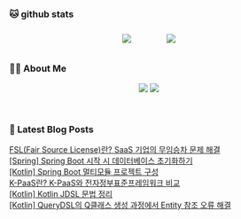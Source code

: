 
###  🐱 github stats  

<div id="main" align="center">
    <img src="https://github-readme-stats.vercel.app/api?username=peterica&count_private=true&show_icons=true&theme=radical"
        style="height: auto; margin-left: 20px; margin-right: 20px; padding: 10px;"/>
    <img src="https://github-readme-stats.vercel.app/api/top-langs/?username=peterica&layout=compact"   
        style="height: auto; margin-left: 20px; margin-right: 20px; padding: 10px;"/>
</div>

###  💁‍♀️ About Me  
<p align="center">
    <a href="https://peterica.tistory.com/"><img src="https://img.shields.io/badge/Blog-FF5722?style=flat-square&logo=Blogger&logoColor=white"/></a>
    <a href="mailto:ilovefran.ofm@gmail.com"><img src="https://img.shields.io/badge/Gmail-d14836?style=flat-square&logo=Gmail&logoColor=white&link=ilovefran.ofm@gmail.com"/></a>
</p>

<br>

### 📕 Latest Blog Posts   

<a href ="https://peterica.tistory.com/750"> FSL(Fair Source License)란? SaaS 기업의 무임승차 문제 해결 </a> <br><a href ="https://peterica.tistory.com/741"> [Spring] Spring Boot 시작 시 데이터베이스 초기화하기 </a> <br><a href ="https://peterica.tistory.com/700"> [Kotlin] Spring Boot 멀티모듈 프로젝트 구성 </a> <br><a href ="https://peterica.tistory.com/742"> K-PaaS란? K-PaaS와 전자정부표준프레임워크 비교 </a> <br><a href ="https://peterica.tistory.com/739"> [Kotlin] Kotlin JDSL 문법 정리 </a> <br><a href ="https://peterica.tistory.com/712"> [Kotlin] QueryDSL의 Q클래스 생성 과정에서 Entity 참조 오류 해결 </a> <br>